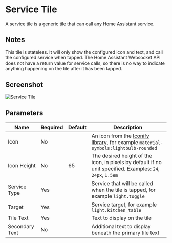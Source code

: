 # Service Tile

A service tile is a generic tile that can call any Home Assistant service.

## Notes

This tile is stateless. It will only show the configured icon and text, and call the configured service when tapped. The Home Assistant Websocket API does not have a return value for service calls, so there is no way to indicate anything happening on the tile after it has been tapped.

## Screenshot
![Service Tile](/img/service_tile.png)

## Parameters
|Name|Required|Default|Description|
|---|---|---|---|
|Icon|No||An icon from the [Iconify library](https://icon-sets.iconify.design/), for example `material-symbols:lightbulb-rounded`|
|Icon Height|No|65|The desired height of the icon, in pixels by default if no unit specified. Examples: `24`, `24px`, `1.5em`|
|Service Type|Yes||Service that will be called when the tile is tapped, for example `light.toggle`|
|Target|Yes||Service target, for example `light.kitchen_table`|
|Tile Text|Yes||Text to display on the tile|
|Secondary Text|No||Additional text to display beneath the primary tile text|